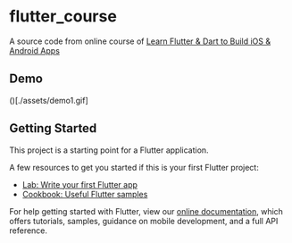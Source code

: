 # flutter_course

A source code from online course of [Learn Flutter & Dart to Build iOS & Android Apps](https://www.udemy.com/learn-flutter-dart-to-build-ios-android-apps/)

## Demo

()[./assets/demo1.gif]

## Getting Started

This project is a starting point for a Flutter application.

A few resources to get you started if this is your first Flutter project:

- [Lab: Write your first Flutter app](https://flutter.dev/docs/get-started/codelab)
- [Cookbook: Useful Flutter samples](https://flutter.dev/docs/cookbook)

For help getting started with Flutter, view our 
[online documentation](https://flutter.dev/docs), which offers tutorials, 
samples, guidance on mobile development, and a full API reference.
